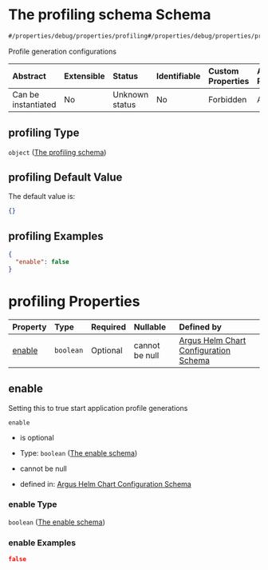 # The profiling schema Schema

```txt
#/properties/debug/properties/profiling#/properties/debug/properties/profiling
```

Profile generation configurations

| Abstract            | Extensible | Status         | Identifiable | Custom Properties | Additional Properties | Access Restrictions | Defined In                                                        |
| :------------------ | :--------- | :------------- | :----------- | :---------------- | :-------------------- | :------------------ | :---------------------------------------------------------------- |
| Can be instantiated | No         | Unknown status | No           | Forbidden         | Allowed               | none                | [values.schema.json\*](values.schema.json "open original schema") |

## profiling Type

`object` ([The profiling schema](values-properties-the-debug-schema-properties-the-profiling-schema.md))

## profiling Default Value

The default value is:

```json
{}
```

## profiling Examples

```json
{
  "enable": false
}
```

# profiling Properties

| Property          | Type      | Required | Nullable       | Defined by                                                                                                                                                                                                                                                       |
| :---------------- | :-------- | :------- | :------------- | :--------------------------------------------------------------------------------------------------------------------------------------------------------------------------------------------------------------------------------------------------------------- |
| [enable](#enable) | `boolean` | Optional | cannot be null | [Argus Helm Chart Configuration Schema](values-properties-the-debug-schema-properties-the-profiling-schema-properties-the-enable-schema.md "#/properties/debug/properties/profiling/properties/enable#/properties/debug/properties/profiling/properties/enable") |

## enable

Setting this to true start application profile generations

`enable`

*   is optional

*   Type: `boolean` ([The enable schema](values-properties-the-debug-schema-properties-the-profiling-schema-properties-the-enable-schema.md))

*   cannot be null

*   defined in: [Argus Helm Chart Configuration Schema](values-properties-the-debug-schema-properties-the-profiling-schema-properties-the-enable-schema.md "#/properties/debug/properties/profiling/properties/enable#/properties/debug/properties/profiling/properties/enable")

### enable Type

`boolean` ([The enable schema](values-properties-the-debug-schema-properties-the-profiling-schema-properties-the-enable-schema.md))

### enable Examples

```json
false
```
